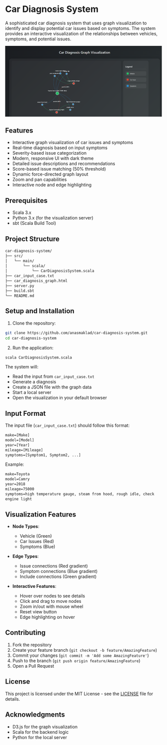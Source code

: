 # Car Diagnosis System

A sophisticated car diagnosis system that uses graph visualization to identify and display potential car issues based on symptoms. The system provides an interactive visualization of the relationships between vehicles, symptoms, and potential issues.

![Car Diagnosis Visualization](visualization.png.png)

## Features

- Interactive graph visualization of car issues and symptoms
- Real-time diagnosis based on input symptoms
- Severity-based issue categorization
- Modern, responsive UI with dark theme
- Detailed issue descriptions and recommendations
- Score-based issue matching (50% threshold)
- Dynamic force-directed graph layout
- Zoom and pan capabilities
- Interactive node and edge highlighting

## Prerequisites

- Scala 3.x
- Python 3.x (for the visualization server)
- sbt (Scala Build Tool)

## Project Structure

```
car-diagnosis-system/
├── src/
│   └── main/
│       └── scala/
│           └── CarDiagnosisSystem.scala
├── car_input_case.txt
├── car_diagnosis_graph.html
├── server.py
├── build.sbt
└── README.md
```

## Setup and Installation

1. Clone the repository:
```bash
git clone https://github.com/anasmaklad/car-diagnosis-system.git
cd car-diagnosis-system
```

2. Run the application:
```bash
scala CarDiagnosisSystem.scala
```

The system will:
- Read the input from `car_input_case.txt`
- Generate a diagnosis
- Create a JSON file with the graph data
- Start a local server
- Open the visualization in your default browser

## Input Format

The input file (`car_input_case.txt`) should follow this format:
```
make=[Make]
model=[Model]
year=[Year]
mileage=[Mileage]
symptoms=[Symptom1, Symptom2, ...]
```

Example:
```
make=Toyota
model=Camry
year=2018
mileage=75000
symptoms=high temperature gauge, steam from hood, rough idle, check engine light
```

## Visualization Features

- **Node Types**:
  - Vehicle (Green)
  - Car Issues (Red)
  - Symptoms (Blue)

- **Edge Types**:
  - Issue connections (Red gradient)
  - Symptom connections (Blue gradient)
  - Include connections (Green gradient)

- **Interactive Features**:
  - Hover over nodes to see details
  - Click and drag to move nodes
  - Zoom in/out with mouse wheel
  - Reset view button
  - Edge highlighting on hover

## Contributing

1. Fork the repository
2. Create your feature branch (`git checkout -b feature/AmazingFeature`)
3. Commit your changes (`git commit -m 'Add some AmazingFeature'`)
4. Push to the branch (`git push origin feature/AmazingFeature`)
5. Open a Pull Request

## License

This project is licensed under the MIT License - see the [LICENSE](LICENSE) file for details.

## Acknowledgments

- D3.js for the graph visualization
- Scala for the backend logic
- Python for the local server 
